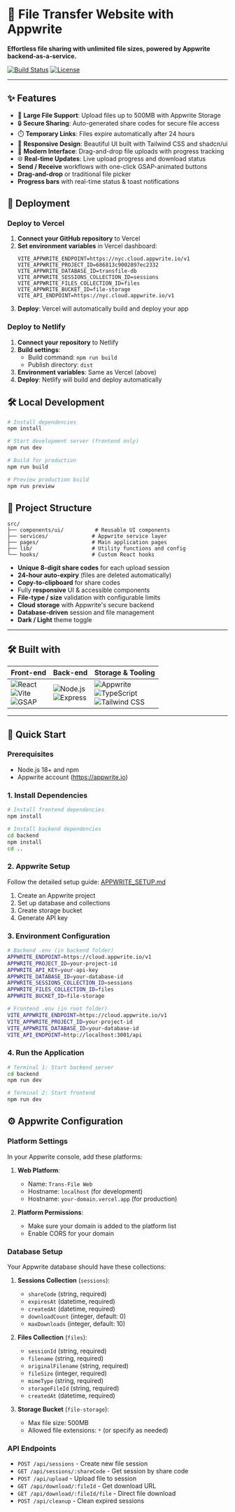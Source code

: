 # 📁 File Transfer Website with Appwrite

**Effortless file sharing with unlimited file sizes, powered by Appwrite backend-as-a-service.**

[![Build Status](https://img.shields.io/badge/build-passing-brightgreen)](https://github.com/your-repo)
[![License](https://img.shields.io/badge/license-MIT-blue)](LICENSE)

---

## ✨ Features

- 🚀 **Large File Support**: Upload files up to 500MB with Appwrite Storage
- 🔒 **Secure Sharing**: Auto-generated share codes for secure file access  
- ⏱️ **Temporary Links**: Files expire automatically after 24 hours
- 📱 **Responsive Design**: Beautiful UI built with Tailwind CSS and shadcn/ui
- 🎨 **Modern Interface**: Drag-and-drop file uploads with progress tracking
- 🌐 **Real-time Updates**: Live upload progress and download status
- **Send / Receive** workflows with one-click GSAP-animated buttons  
- **Drag-and-drop** or traditional file picker
- **Progress bars** with real-time status & toast notifications  

## 🚀 Deployment

### Deploy to Vercel

1. **Connect your GitHub repository** to Vercel
2. **Set environment variables** in Vercel dashboard:
   ```
   VITE_APPWRITE_ENDPOINT=https://nyc.cloud.appwrite.io/v1
   VITE_APPWRITE_PROJECT_ID=686813c9002897ec2332
   VITE_APPWRITE_DATABASE_ID=transfile-db
   VITE_APPWRITE_SESSIONS_COLLECTION_ID=sessions
   VITE_APPWRITE_FILES_COLLECTION_ID=files
   VITE_APPWRITE_BUCKET_ID=file-storage
   VITE_API_ENDPOINT=https://nyc.cloud.appwrite.io/v1
   ```
3. **Deploy**: Vercel will automatically build and deploy your app

### Deploy to Netlify

1. **Connect your repository** to Netlify
2. **Build settings**:
   - Build command: `npm run build`
   - Publish directory: `dist`
3. **Environment variables**: Same as Vercel (above)
4. **Deploy**: Netlify will build and deploy automatically

## 🛠️ Local Development

```bash
# Install dependencies
npm install

# Start development server (frontend only)
npm run dev

# Build for production
npm run build

# Preview production build
npm run preview
```

## 📁 Project Structure

```
src/
├── components/ui/          # Reusable UI components
├── services/              # Appwrite service layer
├── pages/                 # Main application pages
├── lib/                   # Utility functions and config
└── hooks/                 # Custom React hooks
```
- **Unique 8-digit share codes** for each upload session  
- **24-hour auto-expiry** (files are deleted automatically)  
- **Copy-to-clipboard** for share codes  
- Fully **responsive** UI & accessible components  
- **File-type / size** validation with configurable limits
- **Cloud storage** with Appwrite's secure backend
- **Database-driven** session and file management
- **Dark / Light** theme toggle

---

## 🛠️ Built with

| Front-end | Back-end | Storage & Tooling |
| --------- | -------- | ------------ |
| ![React](https://img.shields.io/badge/-React-61DAFB?logo=react&logoColor=black) <br> ![Vite](https://img.shields.io/badge/-Vite-646CFF?logo=vite) <br> ![GSAP](https://img.shields.io/badge/-GSAP-88CE02?logo=greensock&logoColor=black) | ![Node.js](https://img.shields.io/badge/-Node.js-339933?logo=node.js&logoColor=white) <br> ![Express](https://img.shields.io/badge/-Express-000000?logo=express) | ![Appwrite](https://img.shields.io/badge/-Appwrite-FD366E?logo=appwrite&logoColor=white) <br> ![TypeScript](https://img.shields.io/badge/-TypeScript-3178C6?logo=typescript) <br> ![Tailwind CSS](https://img.shields.io/badge/-Tailwind%20CSS-38B2AC?logo=tailwind-css) |

---

## 🚀 Quick Start

### Prerequisites
- Node.js 18+ and npm
- Appwrite account (https://appwrite.io)

### 1. Install Dependencies
```bash
# Install frontend dependencies
npm install

# Install backend dependencies
cd backend
npm install
cd ..
```

### 2. Appwrite Setup
Follow the detailed setup guide: [APPWRITE_SETUP.md](./APPWRITE_SETUP.md)

1. Create an Appwrite project
2. Set up database and collections
3. Create storage bucket
4. Generate API key

### 3. Environment Configuration
```bash
# Backend .env (in backend folder)
APPWRITE_ENDPOINT=https://cloud.appwrite.io/v1
APPWRITE_PROJECT_ID=your-project-id
APPWRITE_API_KEY=your-api-key
APPWRITE_DATABASE_ID=your-database-id
APPWRITE_SESSIONS_COLLECTION_ID=sessions
APPWRITE_FILES_COLLECTION_ID=files
APPWRITE_BUCKET_ID=file-storage

# Frontend .env (in root folder)
VITE_APPWRITE_ENDPOINT=https://cloud.appwrite.io/v1
VITE_APPWRITE_PROJECT_ID=your-project-id
VITE_APPWRITE_DATABASE_ID=your-database-id
VITE_API_ENDPOINT=http://localhost:3001/api
```

### 4. Run the Application
```bash
# Terminal 1: Start backend server
cd backend
npm run dev

# Terminal 2: Start frontend
npm run dev
```

## ⚙️ Appwrite Configuration

### Platform Settings

In your Appwrite console, add these platforms:

1. **Web Platform**:
   - Name: `Trans-File Web`
   - Hostname: `localhost` (for development)
   - Hostname: `your-domain.vercel.app` (for production)

2. **Platform Permissions**:
   - Make sure your domain is added to the platform list
   - Enable CORS for your domain

### Database Setup

Your Appwrite database should have these collections:

1. **Sessions Collection** (`sessions`):
   - `shareCode` (string, required)
   - `expiresAt` (datetime, required)
   - `createdAt` (datetime, required)
   - `downloadCount` (integer, default: 0)
   - `maxDownloads` (integer, default: 10)

2. **Files Collection** (`files`):
   - `sessionId` (string, required)
   - `filename` (string, required)
   - `originalFilename` (string, required)
   - `fileSize` (integer, required)
   - `mimeType` (string, required)
   - `storageFileId` (string, required)
   - `createdAt` (datetime, required)

3. **Storage Bucket** (`file-storage`):
   - Max file size: 500MB
   - Allowed file extensions: `*` (or specify as needed)

### API Endpoints
- `POST /api/sessions` - Create new file session
- `GET /api/sessions/:shareCode` - Get session by share code
- `POST /api/upload` - Upload file to session
- `GET /api/download/:fileId` - Get download URL
- `GET /api/download/:fileId/file` - Direct file download
- `POST /api/cleanup` - Clean expired sessions
